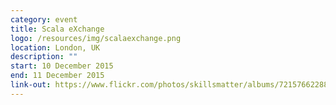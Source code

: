 ```yaml
---
category: event
title: Scala eXchange
logo: /resources/img/scalaexchange.png
location: London, UK
description: ""
start: 10 December 2015
end: 11 December 2015
link-out: https://www.flickr.com/photos/skillsmatter/albums/72157662288814431/
---
```

